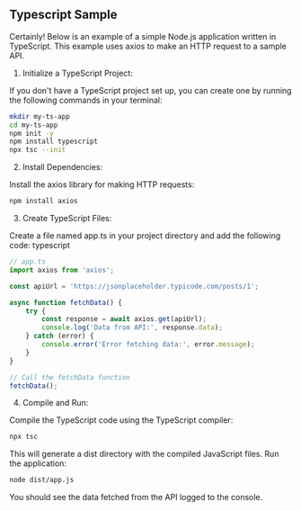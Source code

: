 
## Typescript Sample

Certainly! Below is an example of a simple Node.js application written in TypeScript. This example uses axios to make an HTTP request to a sample API.

1. Initialize a TypeScript Project:

If you don't have a TypeScript project set up, you can create one by running the following commands in your terminal:

```bash
mkdir my-ts-app
cd my-ts-app
npm init -y
npm install typescript
npx tsc --init
```


2. Install Dependencies:

Install the axios library for making HTTP requests:
```bash
npm install axios
```

3. Create TypeScript Files:

Create a file named app.ts in your project directory and add the following code:
typescript

```typescript
// app.ts
import axios from 'axios';

const apiUrl = 'https://jsonplaceholder.typicode.com/posts/1';

async function fetchData() {
    try {
        const response = await axios.get(apiUrl);
        console.log('Data from API:', response.data);
    } catch (error) {
        console.error('Error fetching data:', error.message);
    }
}

// Call the fetchData function
fetchData();
```

4. Compile and Run:

Compile the TypeScript code using the TypeScript compiler:

```bash
npx tsc
```

This will generate a dist directory with the compiled JavaScript files.
Run the application:
```bash
node dist/app.js
```

You should see the data fetched from the API logged to the console.
